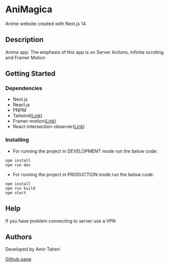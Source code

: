 # AniMagica

Anime website created with Next.js 14

## Description

Anime app. The emphasis of this app is on Server Actions, Infinite scrolling and Framer Motion

## Getting Started

### Dependencies

- Next.js
- React.js
- PNPM
- Tailwind([Link](https://tailwindcss.com/))
- Framer-motion([Link](https://www.framer.com/motion/))
- React-intersection-observer([Link](https://www.npmjs.com/package/react-intersection-observer))

### Installing

- For running the project in DEVELOPMENT mode run the below code:

```
npm install
npm run dev
```

- For running the project in PRODUCTION mode run the below code:

```
npm install
npm run build
npm start
```

## Help

If you have problem connecting to server use a VPN

## Authors

Developed by Amir Taheri

[Github page](https://github.com/Amir-Taheri-Web)
